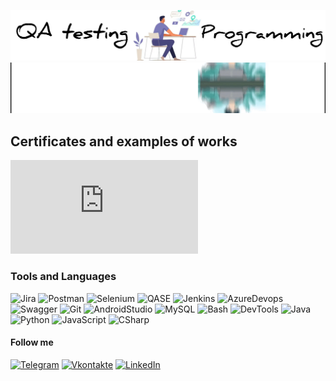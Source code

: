 ![Header](https://github.com/Makisim-test/Makisim-test/blob/main/InShot_20240702_195312298.jpg)
![ican](https://github.com/Makisim-test/Makisim-test/blob/main/VID_20240703_003413.gif)
## Certificates and examples of works
!["Тестирование ПО с нуля. Теория и Практика](https://github.com/Makisim-test/Makisim-test/blob/main/stepik-certificate-171826-d76178c.pdf)
### Tools and Languages
![Jira](https://img.shields.io/badge/-Jira-000000?style=for-the-badge&logo=Jira&logoColor=0000CD)
![Postman](https://img.shields.io/badge/-Postman-000000?style=for-the-badge&logo=Postman&logoColor=FF4500)
![Selenium](https://img.shields.io/badge/-Selenium-000000?style=for-the-badge&logo=Selenium&logoColor=228B22)
![QASE](https://img.shields.io/badge/-QASE-000000?style=for-the-badge&logo=QASE&logoColor=8B008B)
![Jenkins](https://img.shields.io/badge/-Jenkins-000000?style=for-the-badge&logo=Jenkins&logoColor=F0E68C)
![AzureDevops](https://img.shields.io/badge/-AzureDevops-000000?style=for-the-badge&logo=AzureDevops&logoColor=4169E1)
![Swagger](https://img.shields.io/badge/-Swagger-000000?style=for-the-badge&logo=Swagger&logoColor=228B22)
![Git](https://img.shields.io/badge/-Git-000000?style=for-the-badge&logo=Git&logoColor=FF6347)
![AndroidStudio](https://img.shields.io/badge/-AndroidStudio-000000?style=for-the-badge&logo=AndroidStudio&logoColor=00FF7F)
![MySQL](https://img.shields.io/badge/-MySQL-000000?style=for-the-badge&logo=MySQL&logoColor=1E90FF)
![Bash](https://img.shields.io/badge/-Bash-000000?style=for-the-badge&logo=BASH&logoColor=2F4F4F)
![DevTools](https://img.shields.io/badge/-DevTools-000000?style=for-the-badge&logo=ChromeDevTools&logoColor=0000CD)
![Java](https://img.shields.io/badge/-Java-000000?style=for-the-badge&logo=JAVA&logoColor=0000CD)
![Python](https://img.shields.io/badge/-Python-000000?style=for-the-badge&logo=Python&logoColor=0000FF)
![JavaScript](https://img.shields.io/badge/-JavaScript-000000?style=for-the-badge&logo=JavaScript&logoColor=FFFF00)
![CSharp](https://img.shields.io/badge/-CSharp-000000?style=for-the-badge&logo=CSharp&logoColor=800080)
#### Follow me
[![Telegram](https://img.shields.io/badge/-Telegram-000000?style=for-the-badge&logo=Telegram&logoColor=00BFFF)](https://t.me/Maxim0i)
[![Vkontakte](https://img.shields.io/badge/-Vkontakte-000000?style=for-the-badge&logo=VK&logoColor=1E90FF)](https://vk.com/faq18366)
[![LinkedIn](https://img.shields.io/badge/-LinkedIn-000000?style=for-the-badge&logo=LinkedIn&logoColor=4169E1)](https://www.linkedin.com/me?trk=p_mwlite_feed-secondary_nav)
